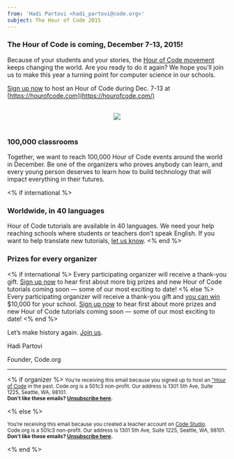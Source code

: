 ```yaml
---
from: 'Hadi Partovi <hadi_partovi@code.org>'
subject: The Hour of Code 2015
---
```


### The Hour of Code is coming, December 7-13, 2015!

Because of your students and your stories, the [Hour of Code movement](https://hourofcode.com/) keeps changing the world. Are you ready to do it again? We hope you’ll join us to make this year a turning point for computer science in our schools. 

[Sign up now](https://hourofcode.com/) to host an Hour of Code during Dec. 7-13 at [https://hourofcode.com](https://hourofcode.com/)

<br/>
<center>
<a href="https://youtu.be/2DxWIxec6yo"><img src="https://code.org/images/fit-300/calling-teachers.png"/></a>
</center>
<br/>

### 100,000 classrooms

Together, we want to reach 100,000 Hour of Code events around the world in December. Be one of the organizers who proves anybody can learn, and every young person deserves to learn how to build technology that will impact everything in their futures. 

<% if international %>
### Worldwide, in 40 languages

Hour of Code tutorials are available in 40 languages. We need your help reaching schools where students or teachers don’t speak English. If you want to help translate new tutorials, [let us know](https://code.org/translate/).
<% end %>

### Prizes for every organizer 
<% if international %>
Every participating organizer will receive a thank-you gift. [Sign up now](https://hourofcode.com/) to hear first about more big prizes and new Hour of Code tutorials coming soon — some of our most exciting to date!
<% else %>
Every participating organizer will receive a thank-you gift and [you can win](https://hourofcode.com/prizes) $10,000 for your school. [Sign up now](https://hourofcode.com/) to hear first about more prizes and new Hour of Code tutorials coming soon — some of our most exciting to date!
<% end %>

Let’s make history again. [Join us](https://hourofcode.com/).

Hadi Partovi

Founder, Code.org

<hr>

<% if organizer %>
<small>You’re receiving this email because you signed up to host an <a href="https://hourofcode.com/">"Hour of Code</a> in the past. Code.org is a 501c3 non-profit. Our address is 1301 5th Ave, Suite 1225, Seattle, WA, 98101.</small> <br />
<small><strong>Don't like these emails? [Unsubscribe here](<%= unsubscribe_link %>).</strong></small>

<% else %>

<small>You’re receiving this email because you created a teacher account on <a href="https://studio.code.org/">Code Studio</a>. Code.org is a 501c3 non-profit. Our address is 1301 5th Ave, Suite 1225, Seattle, WA, 98101.</small><br />
<small><strong>Don't like these emails? [Unsubscribe here](<%= unsubscribe_link %>).</strong></small>

<% end %>


